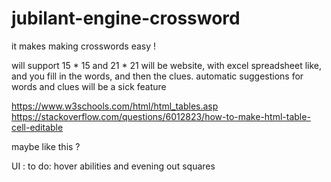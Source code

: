 # jubilant-engine-crossword
it makes making crosswords easy !


will support 15 * 15 and 21 * 21
will be website, with excel spreadsheet like, and you fill in the words, and then the clues.
automatic suggestions for words and clues will be a sick feature

https://www.w3schools.com/html/html_tables.asp
https://stackoverflow.com/questions/6012823/how-to-make-html-table-cell-editable

maybe like this ?

UI :
to do: hover abilities and evening out squares
